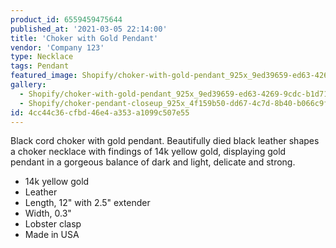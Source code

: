 ```yaml
---
product_id: 6559459475644
published_at: '2021-03-05 22:14:00'
title: 'Choker with Gold Pendant'
vendor: 'Company 123'
type: Necklace
tags: Pendant
featured_image: Shopify/choker-with-gold-pendant_925x_9ed39659-ed63-4269-9cdc-b1d713607b17.jpg
gallery:
  - Shopify/choker-with-gold-pendant_925x_9ed39659-ed63-4269-9cdc-b1d713607b17.jpg
  - Shopify/choker-pendant-closeup_925x_4f159b50-dd67-4c7d-8b40-b066c9f5bb69.jpg
id: 4cc44c36-cfbd-46e4-a353-a1099c507e55
---
```

Black cord choker with gold pendant. Beautifully died black leather shapes a choker necklace with findings of 14k yellow gold, displaying gold pendant in a gorgeous balance of dark and light, delicate and strong. <ul>
<li>14k yellow gold</li>
<li>Leather</li>
<li>Length, 12" with 2.5" extender</li>
<li>Width, 0.3"</li>
<li>Lobster clasp</li>
<li>Made in USA</li>
</ul>